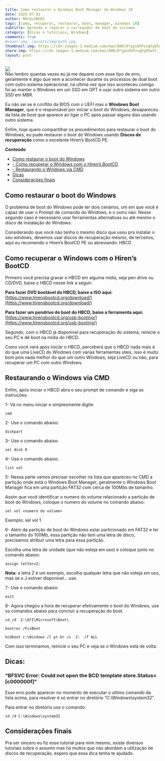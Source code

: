 ```yaml
---
title: Como restaurar o Windows Boot Manager do Windows 10
date: 2023-07-02
author: M4rQu1Nh0S
tags: [como, recuperar, restaurar, boot, manager, windows 10]
subtitle: Aprenda a reparar o carregador de boot do sistema
category: [Dicas e tutoriais, Windows]
comments: true
#cover-img: /assets/img/path.jpg
thumbnail-img: https://cdn-images-1.medium.com/max/800/0*ypiGhPzvghyDSeXt.jpg
share-img: https://cdn-images-1.medium.com/max/800/0*ypiGhPzvghyDSeXt.jpg
layout: post
---
```


![](https://cdn-images-1.medium.com/max/800/0*ypiGhPzvghyDSeXt.jpg)<br/>
Não lembro quantas vezes eu já me deparei com esse tipo de erro, geralmente é algo que vem a acontecer durante os processos de dual boot com outro sistema operacional, na ultima vez que isso aconteceu comigo foi ao manter o Windows em um SSD em GPT e usar outro sistema em outro SSD em MBR.

Eu não sei se é conflito da BIOS com o UEFI mas o **Windows Boot Manager**, que é o responsável por iniciar o boot do Windows, desapareceu da lista de boot que aparece ao ligar o PC após passar alguns dias usando outro sistema.

Enfim, hoje quero compartilhar os procedimentos para restaurar o boot do Windows, eu pude restaurar o boot do Windows usando **Discos de recuperação** como o excelente Hiren’s BootCD PE.

**Conteúdo**
-  [Como restaurar o boot do Windows](#como-restaurar-o-boot-do-windows)
-  [- Como recuperar o Windows com o Hiren’s BootCD](#como-recuperar-o-windows-com-o-hirens-bootcd)
-  [- Restaurando o Windows via CMD](#restaurando-o-windows-via-cmd)
-  [Dicas](#dicas)
-  [Considerações finais](#considerações-finais)

## Como restaurar o boot do Windows
O problema de boot do Windows pode ter dois cenários, um em que você é capaz de usar o Prompt de comando do Windows, e o outro não. Nesse segundo caso é necessário usar ferramentas alternativas ou até mesmo o disco de instalação do Windows.

Considerando que você não tenha o mesmo disco que usou pra instalar o seu windows, devemos usar discos de recuperação mesmo, de terceiros, aqui eu recomendo o Hiren’s BootCD PE ou abreviando: HBCD

## Como recuperar o Windows com o Hiren’s BootCD
Primeiro você precisa gravar o HBCD em alguma midia, seja pen drive ou CD/DVD, baixe o HBCD nesse link a seguir:

**Para fazer DVD bootável do HBCD, baixe a ISO aqui:**
[https://www.hirensbootcd.org/download/](https://www.hirensbootcd.org/download/)

**Para fazer um pendrive de boot do HBCD, baixe a ferramenta aqui:**
[https://www.hirensbootcd.org/usb-booting/](https://www.hirensbootcd.org/usb-booting/)

Segundo, com o HBCD já disponivel para recuperação do sistema, reinicie o seu PC e dê boot na midia do HBCD.

Como você verá após iniciar o HBCD, perceberá que o HBCD nada mais é do que uma LiveCD do Windows com várias ferramentas uteis, isso é muito bom pois nada melhor do que um outro Windows, seja LiveCD ou não, para recuperar um PC com outro Windows.

## Restaurando o Windows via CMD
Enfim, após iniciar o HBCD abra o seu prompt de comando e siga as instruções:

1- Vá no menu iniciar e simplesmente digite:

	cmd

2- Use o comando abaixo:

	diskpart

3- Use o comando abaixo:

	sel disk 0

4- Use o comando abaixo:

	list vol

5- Nessa parte vamos precisar escolher na lista que apareceu no CMD a partição onde está o Windows Boot Manager, geralmente o Windows Boot Manager fica em uma partição FAT32 com cerca de 100Mbs de tamanho.

Assim que você identificar o numero do volume relacionado a partição de boot do Windows, coloque o numero do volume no comando abaixo:

	sel vol <numero do volume>

Exemplo: sel vol 1

6- Além da partição de boot do Windows estar particionado em FAT32 e ter o tamanho do 100Mb, essa partição não tem uma letra de disco, precisamos atribuir uma letra para essa partição.

Escolha uma letra de unidade (que não esteja em uso) e coloque junto no comando abaixo:

	assign letter=Z:

**Nota:** a letra Z é um exemplo, escolha qualquer letra que não esteja em uso, mas se o J estiver disponível… use.

7- Use o comando abaixo:

	exit

8- Agora chegou a hora de recuperar efetivamente o boot do Windows, use os comandos abaixo para concluir a recuperação do boot.

	cd /d  Z:\EFI\Microsoft\Boot\

	bootrec /FixBoot

	bcdboot c:\Windows /l pt-br /s  Z:  /f ALL

Com isso terminamos, reinicie o seu PC e veja se o Windows está de volta.

## Dicas:

### “BFSVC Error: Could not open the BCD template store.Status=[c000000f]”
Esse erro pode aparecer no momento de executar o ultimo comando da lista acima, para resolver é só entrar no diretório “C:\Windows\system32”.

Para entrar no diretório use o comando:

	cd /d C:\Windows\system32

## Considerações finais
Pra ser sincero eu fiz esse tutorial para mim mesmo, existe diversos tutoriais sobre o assunto mas há muitos que não abordam a utilização de discos de recuperação, espero que essa dica tenha te ajudado.

